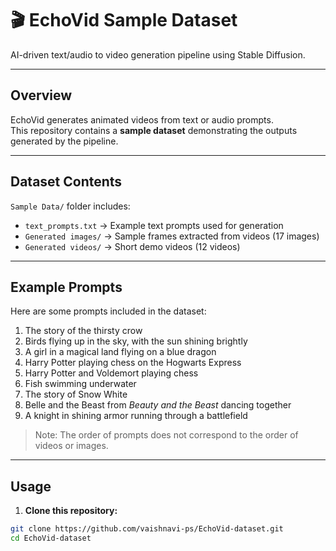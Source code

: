 # 🎬 EchoVid Sample Dataset

AI-driven text/audio to video generation pipeline using Stable Diffusion.

---

## Overview

EchoVid generates animated videos from text or audio prompts.  
This repository contains a **sample dataset** demonstrating the outputs generated by the pipeline.

---

## Dataset Contents

`Sample Data/` folder includes:

- `text_prompts.txt` → Example text prompts used for generation  
- `Generated images/` → Sample frames extracted from videos (17 images)  
- `Generated videos/` → Short demo videos (12 videos)  

---

## Example Prompts

Here are some prompts included in the dataset:

1. The story of the thirsty crow  
2. Birds flying up in the sky, with the sun shining brightly  
3. A girl in a magical land flying on a blue dragon  
4. Harry Potter playing chess on the Hogwarts Express  
5. Harry Potter and Voldemort playing chess  
6. Fish swimming underwater  
7. The story of Snow White  
8. Belle and the Beast from *Beauty and the Beast* dancing together  
9. A knight in shining armor running through a battlefield

> Note: The order of prompts does not correspond to the order of videos or images.

---

## Usage

1. **Clone this repository:**
```bash
git clone https://github.com/vaishnavi-ps/EchoVid-dataset.git
cd EchoVid-dataset
